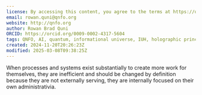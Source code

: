 ```yaml
---
license: By accessing this content, you agree to the terms at https://qnfo.org/LICENSE
email: rowan.quni@qnfo.org
website: http://qnfo.org
author: Rowan Brad Quni
ORCID: https://orcid.org/0009-0002-4317-5604
tags: QNFO, AI, quantum, informational universe, IUH, holographic principle
created: 2024-11-20T20:26:23Z
modified: 2025-03-08T09:38:25Z
---
```


When processes and systems exist substantially to create more work for themselves, they are inefficient and should be changed by definition because they are not externally serving, they are internally focused on their own administrativia.
